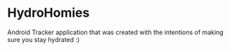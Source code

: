 # HydroHomies

Android Tracker application that was created with the intentions of making sure you stay hydrated :)

